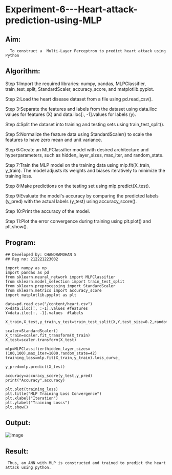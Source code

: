 # Experiment-6---Heart-attack-prediction-using-MLP

## Aim:

      To construct a  Multi-Layer Perceptron to predict heart attack using Python
      
## Algorithm:

Step 1:Import the required libraries: numpy, pandas, MLPClassifier, train_test_split, StandardScaler, accuracy_score, and matplotlib.pyplot.<br>

Step 2:Load the heart disease dataset from a file using pd.read_csv().<br>

Step 3:Separate the features and labels from the dataset using data.iloc values for features (X) and data.iloc[:, -1].values for labels (y).<br>

Step 4:Split the dataset into training and testing sets using train_test_split().<br>

Step 5:Normalize the feature data using StandardScaler() to scale the features to have zero mean and unit variance.<br>

Step 6:Create an MLPClassifier model with desired architecture and hyperparameters, such as hidden_layer_sizes, max_iter, and random_state.<br>

Step 7:Train the MLP model on the training data using mlp.fit(X_train, y_train). The model adjusts its weights and biases iteratively to minimize the training loss.<br>

Step 8:Make predictions on the testing set using mlp.predict(X_test).<br>

Step 9:Evaluate the model's accuracy by comparing the predicted labels (y_pred) with the actual labels (y_test) using accuracy_score().<br>

Step 10:Print the accuracy of the model.<br>

Step 11:Plot the error convergence during training using plt.plot() and plt.show().<br>

## Program:
```
## Developed by: CHANDRAMOHAN S
## Reg no: 212221223002

import numpy as np
import pandas as pd 
from sklearn.neural_network import MLPClassifier 
from sklearn.model_selection import train_test_split
from sklearn.preprocessing import StandardScaler 
from sklearn.metrics import accuracy_score
import matplotlib.pyplot as plt

data=pd.read_csv("/content/heart.csv")
X=data.iloc[:, :-1].values #features 
Y=data.iloc[:, -1].values  #labels 

X_train,X_test,y_train,y_test=train_test_split(X,Y,test_size=0.2,random_state=42)

scaler=StandardScaler()
X_train=scaler.fit_transform(X_train)
X_test=scaler.transform(X_test)

mlp=MLPClassifier(hidden_layer_sizes=(100,100),max_iter=1000,random_state=42)
training_loss=mlp.fit(X_train,y_train).loss_curve_

y_pred=mlp.predict(X_test)

accuracy=accuracy_score(y_test,y_pred)
print("Accuracy",accuracy)

plt.plot(training_loss)
plt.title("MLP Training Loss Convergence")
plt.xlabel("Iteration")
plt.ylabel("Training Losss")
plt.show()
```
## Output:

![image](https://github.com/Brindha77/Experiment-6---Heart-attack-prediction-using-MLP/assets/118889143/7255c5bb-414b-4d8f-acd4-aad17ed17752)

## Result:

     Thus, an ANN with MLP is constructed and trained to predict the heart attack using python.
     
